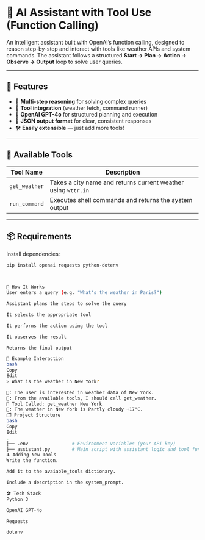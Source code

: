 # 🤖 AI Assistant with Tool Use (Function Calling)

An intelligent assistant built with OpenAI’s function calling, designed to reason step-by-step and interact with tools like weather APIs and system commands. The assistant follows a structured **Start → Plan → Action → Observe → Output** loop to solve user queries.

---

## 🚀 Features

- 🔁 **Multi-step reasoning** for solving complex queries
- 🧰 **Tool integration** (weather fetch, command runner)
- 🧠 **OpenAI GPT-4o** for structured planning and execution
- 🔧 **JSON output format** for clear, consistent responses
- 🛠️ **Easily extensible** — just add more tools!

---

## 🧰 Available Tools

| Tool Name     | Description                                                         |
|---------------|---------------------------------------------------------------------|
| `get_weather` | Takes a city name and returns current weather using `wttr.in`       |
| `run_command` | Executes shell commands and returns the system output               |

---

## 📦 Requirements

Install dependencies:

```bash
pip install openai requests python-dotenv



📝 How It Works
User enters a query (e.g. "What's the weather in Paris?")

Assistant plans the steps to solve the query

It selects the appropriate tool

It performs the action using the tool

It observes the result

Returns the final output

💬 Example Interaction
bash
Copy
Edit
> What is the weather in New York?

🧠: The user is interested in weather data of New York.
🧠: From the available tools, I should call get_weather.
🔨 Tool Called: get_weather New York
🤖: The weather in New York is Partly cloudy +17°C.
🗂️ Project Structure
bash
Copy
Edit
.
├── .env                # Environment variables (your API key)
├── assistant.py        # Main script with assistant logic and tool functions
➕ Adding New Tools
Write the function.

Add it to the avaiable_tools dictionary.

Include a description in the system_prompt.

🛠 Tech Stack
Python 3

OpenAI GPT-4o

Requests

dotenv
